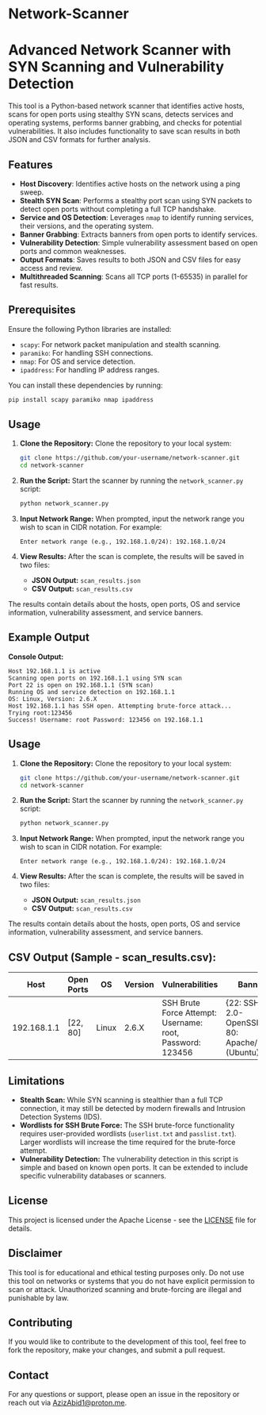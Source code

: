 # Network-Scanner
# Advanced Network Scanner with SYN Scanning and Vulnerability Detection

This tool is a Python-based network scanner that identifies active hosts, scans for open ports using stealthy SYN scans, detects services and operating systems, performs banner grabbing, and checks for potential vulnerabilities. It also includes functionality to save scan results in both JSON and CSV formats for further analysis.

## Features

- **Host Discovery**: Identifies active hosts on the network using a ping sweep.
- **Stealth SYN Scan**: Performs a stealthy port scan using SYN packets to detect open ports without completing a full TCP handshake.
- **Service and OS Detection**: Leverages `nmap` to identify running services, their versions, and the operating system.
- **Banner Grabbing**: Extracts banners from open ports to identify services.
- **Vulnerability Detection**: Simple vulnerability assessment based on open ports and common weaknesses.
- **Output Formats**: Saves results to both JSON and CSV files for easy access and review.
- **Multithreaded Scanning**: Scans all TCP ports (1-65535) in parallel for fast results.

## Prerequisites

Ensure the following Python libraries are installed:

- `scapy`: For network packet manipulation and stealth scanning.
- `paramiko`: For handling SSH connections.
- `nmap`: For OS and service detection.
- `ipaddress`: For handling IP address ranges.

You can install these dependencies by running:

```bash
pip install scapy paramiko nmap ipaddress
```
## Usage

1. **Clone the Repository:** Clone the repository to your local system:
    ```bash
    git clone https://github.com/your-username/network-scanner.git
    cd network-scanner
    ```

2. **Run the Script:** Start the scanner by running the `network_scanner.py` script:
    ```bash
    python network_scanner.py
    ```

3. **Input Network Range:** When prompted, input the network range you wish to scan in CIDR notation. For example:
    ```text
    Enter network range (e.g., 192.168.1.0/24): 192.168.1.0/24
    ```

4. **View Results:** After the scan is complete, the results will be saved in two files:
    - **JSON Output:** `scan_results.json`
    - **CSV Output:** `scan_results.csv`

The results contain details about the hosts, open ports, OS and service information, vulnerability assessment, and service banners.

## Example Output

**Console Output:**
```text
Host 192.168.1.1 is active
Scanning open ports on 192.168.1.1 using SYN scan
Port 22 is open on 192.168.1.1 (SYN scan)
Running OS and service detection on 192.168.1.1
OS: Linux, Version: 2.6.X
Host 192.168.1.1 has SSH open. Attempting brute-force attack...
Trying root:123456
Success! Username: root Password: 123456 on 192.168.1.1
```
## Usage

1. **Clone the Repository:** Clone the repository to your local system:
    ```bash
    git clone https://github.com/your-username/network-scanner.git
    cd network-scanner
    ```

2. **Run the Script:** Start the scanner by running the `network_scanner.py` script:
    ```bash
    python network_scanner.py
    ```

3. **Input Network Range:** When prompted, input the network range you wish to scan in CIDR notation. For example:
    ```text
    Enter network range (e.g., 192.168.1.0/24): 192.168.1.0/24
    ```

4. **View Results:** After the scan is complete, the results will be saved in two files:
    - **JSON Output:** `scan_results.json`
    - **CSV Output:** `scan_results.csv`

The results contain details about the hosts, open ports, OS and service information, vulnerability assessment, and service banners.
## CSV Output (Sample - scan_results.csv):

| Host        | Open Ports | OS     | Version | Vulnerabilities                                     | Banners                                                |
|-------------|------------|--------|---------|-----------------------------------------------------|--------------------------------------------------------|
| 192.168.1.1 | [22, 80]   | Linux  | 2.6.X   | SSH Brute Force Attempt: Username: root, Password: 123456 | {22: SSH-2.0-OpenSSH_7.4, 80: Apache/2.4.18 (Ubuntu)}  |
## Limitations

- **Stealth Scan:** While SYN scanning is stealthier than a full TCP connection, it may still be detected by modern firewalls and Intrusion Detection Systems (IDS).
- **Wordlists for SSH Brute Force:** The SSH brute-force functionality requires user-provided wordlists (`userlist.txt` and `passlist.txt`). Larger wordlists will increase the time required for the brute-force attempt.
- **Vulnerability Detection:** The vulnerability detection in this script is simple and based on known open ports. It can be extended to include specific vulnerability databases or scanners.

## License

This project is licensed under the Apache License - see the [LICENSE](LICENSE) file for details.

## Disclaimer

This tool is for educational and ethical testing purposes only. Do not use this tool on networks or systems that you do not have explicit permission to scan or attack. Unauthorized scanning and brute-forcing are illegal and punishable by law.

## Contributing

If you would like to contribute to the development of this tool, feel free to fork the repository, make your changes, and submit a pull request.

## Contact

For any questions or support, please open an issue in the repository or reach out via AzizAbid1@proton.me.

